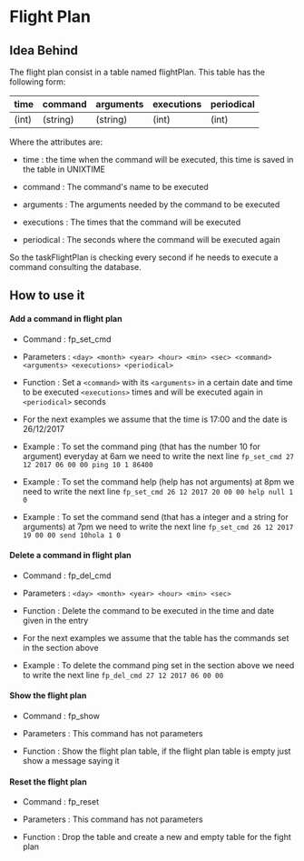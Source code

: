 # Flight Plan

## Idea Behind

The flight plan consist in a table named flightPlan.
This table has the following form:

   
   
   | time      | command   | arguments  | executions    | periodical   |
   | --------- |---------- | ---------- | ------------- | ------------ | 
   | (int)     | (string)  | (string)   | (int)         | (int)        | 
    
    
Where the attributes are:

- time : the time when the command will be executed, this time is saved in the 
table in UNIXTIME

- command : The command's name to be executed

- arguments : The arguments needed by the command to be executed

- executions : The times that the command will be executed

- periodical : The seconds where the command will be executed again

So the taskFlightPlan is checking every second if he needs to execute a command 
consulting the database.


## How to use it

#### Add a command in flight plan

- Command : fp_set_cmd

- Parameters : `<day> <month> <year> <hour> <min> <sec> <command> <arguments> <executions> <periodical>`

- Function : Set a `<command>` with its `<arguments>` in a certain date and time to be executed 
`<executions>` times and will be executed again in `<periodical>` seconds

- For the next examples we assume that the time is 17:00 and the date is 26/12/2017

- Example : To set the command ping (that has the number 10 for argument) everyday at 6am 
we need to write the next line `fp_set_cmd 27 12 2017 06 00 00 ping 10 1 86400`

- Example : To set the command help (help has not arguments) at 8pm we need to write
the next line `fp_set_cmd 26 12 2017 20 00 00 help null 1 0`

- Example : To set the command send (that has a integer and a string for arguments) at 7pm we 
need to write the next line `fp_set_cmd 26 12 2017 19 00 00 send 10hola 1 0`

#### Delete a command in flight plan

- Command : fp_del_cmd 

- Parameters : `<day> <month> <year> <hour> <min> <sec>`

- Function : Delete the command to be executed in the time and date given in the entry

- For the next examples we assume that the table has the commands set in the section above

- Example : To delete the command ping set in the section above we need to write the 
next line `fp_del_cmd 27 12 2017 06 00 00`

#### Show the flight plan

- Command : fp_show

- Parameters : This command has not parameters

- Function : Show the flight plan table, if the flight plan table is empty just show
a message saying it

#### Reset the flight plan

- Command : fp_reset

- Parameters : This command has not parameters

- Function : Drop the table and create a new and empty table for the fight plan

